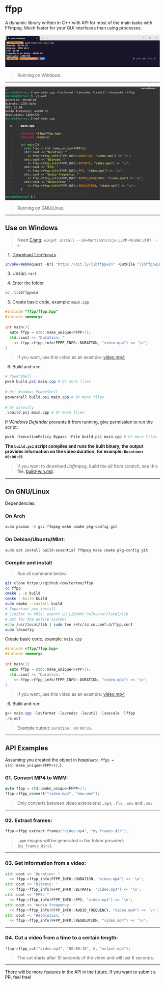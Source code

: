 # ffpp
A dynamic library written in C++ with API for most of the main tasks with FFmpeg. Much faster for your GUI interfaces than using processes.

![ffpp](./resources/ffpp-running-windows.jpg) 
> Running on Windows.

---

![ffpp](./resources/ffpp-running-gnu.png)
> Running on GNU/Linux.

---

## Use on Windows
> Need [Clang](https://winstall.app/apps/MartinStorsjo.LLVM-MinGW.UCRT): `winget install --id=MartinStorsjo.LLVM-MinGW.UCRT  -e`

1. [Download `libffppwin`](https://bit.ly/libffppwin)
```powershell
Invoke-WebRequest -Uri "https://bit.ly/libffppwin" -OutFile "libffppwin.rar"
```

3. Unzip(`.rar`)

4. Enter the folder
```bash
cd .\libffppwin
```

5. Create basic code, example: `main.cpp`
```cpp
#include "ffpp/ffpp.hpp"
#include <memory>

int main(){
  auto ffpp = std::make_unique<FFPP>();
  std::cout << "Duration: " 
    << ffpp->ffpp_info(FFPP_INFO::DURATION, "video.mp4") << '\n';
}
```
> If you want, use this video as an example: [video.mp4](https://terminalroot.com/downloads/video.mp4)

6. Build and run:
```powershell
# PowerShell
pwsh build.ps1 main.cpp # Or more files 

# Or: Windows PowerShell
powershell build.ps1 main.cpp # Or more files

# Or directly
.\build.ps1 main.cpp # Or more files
```

If *Windows Defender* prevents it from running, give permission to run the script:
```powershell
pwsh -ExecutionPolicy Bypass -File build.ps1 main.cpp # Or more files
```

**The `build.ps1` script compiles and runs the built binary, the output provides information on the video duration, for example: `Duration: 00:00:05`**

> If you want to download *libffmpeg*, build the *dll* from scratch, see this file: [build-win.md](resources/build-win.md).

---

## On GNU/Linux
Dependencies:

### On Arch
```bash
sudo pacman -S gcc ffmpeg make cmake pkg-config git
```

### On Debian/Ubuntu/Mint:
```bash
sudo apt install build-essential ffmpeg make cmake pkg-config git
```

### Compile and install
> Run all command below:

```bash
git clone https://github.com/terroo/ffpp
cd ffpp
cmake . -B build
cmake --build build
sudo cmake --install build
# Important pos install
# Similar to this: export LD_LIBRARY_PATH=/usr/local/lib
# But for the entire system:
echo /usr/local/lib | sudo tee /etc/ld.so.conf.d/ffpp.conf
sudo ldconfig
```

Create basic code, example: `main.cpp`
```cpp
#include <ffpp/ffpp.hpp>
#include <memory>

int main(){
  auto ffpp = std::make_unique<FFPP>();
  std::cout << "Duration: " 
    << ffpp->ffpp_info(FFPP_INFO::DURATION, "video.mp4") << '\n';
}
```
> If you want, use this video as an example: [video.mp4](https://terminalroot.com/downloads/video.mp4)

6. Build and run:
```powershell
g++ main.cpp -lavformat -lavcodec -lavutil -lswscale -lffpp
./a.out
```
> Example output: `Duration: 00:00:05`.

---

## API Examples
Assuming you created the object in heap(`auto ffpp = std::make_unique<FFPP>();`).

### 01. Convert MP4 to WMV:
```cpp
auto ffpp = std::make_unique<FFPP>();
ffpp->ffpp_convert("video.mp4", "new.wmv");
```
> Only converts between video extensions: `.mp4`, `.flv`, `.wmv` and `.mov`

---

### 02. Extract frames:
```cpp
ffpp->ffpp_extract_frames("video.mp4", "my_frames_dir");
```
> `.ppm` images will be generated in the folder provided: (`my_frames_dir/`).

---


### 03. Get information from a video:
```cpp
std::cout << "Duration: " 
  << ffpp->ffpp_info(FFPP_INFO::DURATION, "video.mp4") << '\n';
std::cout << "Bitrate: " 
  << ffpp->ffpp_info(FFPP_INFO::BITRATE, "video.mp4") << '\n';
std::cout << "FPS: " 
  << ffpp->ffpp_info(FFPP_INFO::FPS, "video.mp4") << '\n';
std::cout << "Audio frequency: " 
  << ffpp->ffpp_info(FFPP_INFO::AUDIO_FREQUENCY, "video.mp4") << '\n';
std::cout << "Resolution: " 
  << ffpp->ffpp_info(FFPP_INFO::RESOLUTION, "video.mp4") << '\n';  
```

---

### 04. Cut a video from a time to a certain length:
```cpp
ffpp->ffpp_cut("video.mp4", "00:00:10", 6, "output.mp4");
```
> The cut starts after 10 seconds of the video and will last 6 seconds.

---

There will be more features in the API in the future. If you want to submit a PR, feel free!


